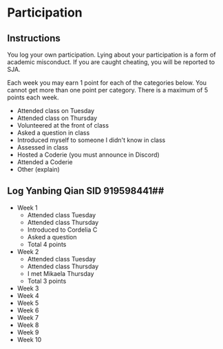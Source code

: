 Participation
=============

## Instructions ##

You log your own participation. Lying about your participation is a form of
academic misconduct. If you are caught cheating, you will be reported to SJA.

Each week you may earn 1 point for each of the categories below. You cannot get
more than one point per category. There is a maximum of 5 points each week.

+ Attended class on Tuesday
+ Attended class on Thursday
+ Volunteered at the front of class
+ Asked a question in class
+ Introduced myself to someone I didn't know in class
+ Assessed in class
+ Hosted a Coderie (you must announce in Discord)
+ Attended a Coderie
+ Other (explain)

## Log Yanbing Qian SID 919598441## 

- Week 1
	+ Attended class Tuesday
	+ Attended class Thursday
	+ Introduced to Cordelia C
	+ Asked a question 
	+ Total 4 points
- Week 2
	+ Attended class Tuesday
	+ Attended class Thursday
	+ I met Mikaela Thursday 
	+ Total 3 points
- Week 3
- Week 4
- Week 5
- Week 6
- Week 7
- Week 8
- Week 9
- Week 10
